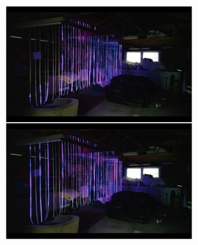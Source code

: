 ![blue-flame_shot1](https://github.com/mog96/ws2812-led-curtain/blob/master/photos/blue-flame_shot1.jpg)
![blue-flame_shot2](https://github.com/mog96/ws2812-led-curtain/blob/master/photos/blue-flame_shot2.jpg)

